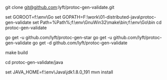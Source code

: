 git clone git@github.com:lyft/protoc-gen-validate.git

set GOROOT=f:\env\Go
set GOPATH=F:\work\01-distributed-java\protoc-gen-validate
set Path=%Path%;f:\env\GnuWin32\make\bin;f:\env\Go\bin
cd  protoc-gen-validate

go get -u github.com/lyft/protoc-gen-star
go get -u github.com/lyft/protoc-gen-validate
go get -d github.com/lyft/protoc-gen-validate

make build


cd protoc-gen-validate/java

set JAVA_HOME=f:\env\Java\jdk1.8.0_191
mvn install